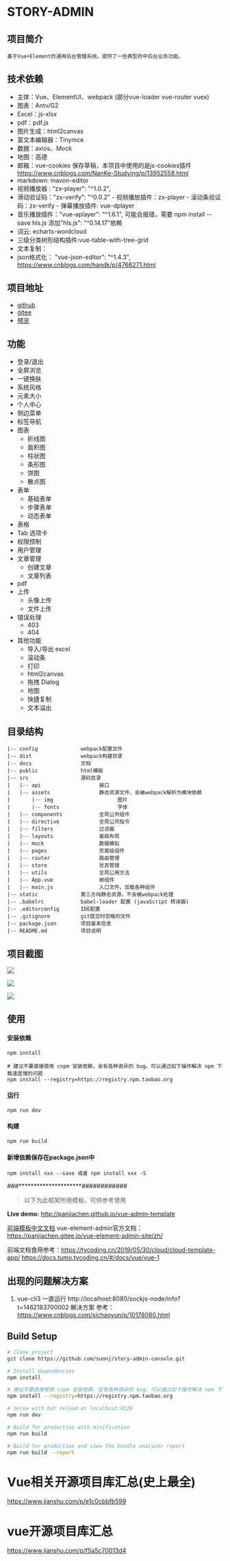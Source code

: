 # STORY-ADMIN
## 项目简介

    基于Vue+Element的通用后台管理系统。提供了一些典型的中后台业务功能。

## 技术依赖

- 主体：Vue、ElementUI、webpack (部分vue-loader vue-router  vuex)
- 图表：Antv/G2
- Excel：js-xlsx
- pdf：pdf.js
- 图片生成：html2canvas
- 富文本编辑器：Tinymce
- 数据：axios、Mock
- 地图：高德
- 邮箱：vue-cookies 保存草稿，本项目中使用的是js-cookies插件 https://www.cnblogs.com/NanKe-Studying/p/13952558.html
- markdown: mavon-editor
- 视频播放器 : "zx-player": "^1.0.2",
- 滑动验证码："zx-verify": "^0.0.2"
- 视频播放插件：zx-player
- 滚动条验证码：zx-verify
- 弹幕播放插件: vue-dplayer
- 音乐播放插件："vue-aplayer": "^1.6.1", 可能会报错，需要 npm install --save hls.js 添加"hls.js": "^0.14.17"依赖
- 词云: echarts-wordcloud
- 三级分类树形结构插件:vue-table-with-tree-grid
- 文本复制：
- json格式化： "vue-json-editor": "^1.4.3", https://www.cnblogs.com/handk/p/4766271.html
## 项目地址

- [github](https://github.com/Wluyao/vue-element-manage)
- [gitee](https://github.com/Wluyao/vue-element-manage)
- [预览](https://wluyao.gitee.io/vue-element-manage)

## 功能

- 登录/退出
- 全屏浏览
- 一键换肤
- 系统风格
- 元素大小
- 个人中心
- 侧边菜单
- 标签导航
- 图表
  - 折线图
  - 面积图
  - 柱状图
  - 条形图
  - 饼图
  - 散点图
- 表单
  - 基础表单
  - 步骤表单
  - 动态表单
- 表格
- Tab 选项卡
- 权限控制
- 用户管理
- 文章管理
  - 创建文章
  - 文章列表
- pdf
- 上传
  - 头像上传
  - 文件上传
- 错误处理
  - 403
  - 404
- 其他功能
  - 导入/导出 excel
  - 滚动条
  - 打印
  - html2canvas
  - 拖拽 Dialog
  - 地图
  - 快捷复制
  - 文本溢出


## 目录结构

```
|-- config              webpack配置文件
|-- dist                webpack构建目录
|-- docs                文档
|-- public              html模板
|-- src                 源码目录
|	|-- api                   接口
|	|-- assets                静态资源文件，会被webpack解析为模块依赖
|		|-- img                     图片
|		|-- fonts                   字体
|	|-- components            全局公共组件
|	|-- directive             全局公共指令
|	|-- filters               过滤器
|	|-- layouts               基础布局
|	|-- mock                  数据模拟
|	|-- pages                 页面级组件
|	|-- router                路由管理
|	|-- store                 状态管理
|	|-- utils                 全局公用方法
|	|-- App.vue               根组件
|	|-- main.js               入口文件，加载各种组件
|-- static              第三方纯静态资源，不会被webpack处理
|-- .babelrc            babel-loader 配置 (javaScript 转译器)
|-- .editorconfig       IDE配置
|-- .gitignore          git提交时忽略的文件
|--	package.json        项目基本信息
|-- README.md           项目说明
```

## 项目截图

![](https://s2.ax1x.com/2020/01/02/lt7zse.png)

![](https://s2.ax1x.com/2020/01/02/lt7FvF.png)

![](https://s2.ax1x.com/2020/01/02/ltHMon.png)

## 使用

#### 安装依赖
```
npm install

# 建议不要直接使用 cnpm 安装依赖，会有各种诡异的 bug。可以通过如下操作解决 npm 下载速度慢的问题
npm install --registry=https://registry.npm.taobao.org
```

#### 运行
```
npm run dev
```

#### 构建
```
npm run build
```

#### 新增依赖保存在package.json中
```
npm install xxx --save 或者 npm install xxx -S
```

 
###*********************############

> 以下为此框架所用模板，可供参考使用

**Live demo:** http://panjiachen.github.io/vue-admin-template

[前端模板中文文档](https://github.com/PanJiaChen/vue-admin-template/blob/master/README-zh.md)
vue-element-admin官方文档：https://panjiachen.gitee.io/vue-element-admin-site/zh/

前端文档食用参考：https://tycoding.cn/2019/05/30/cloud/cloud-template-app/
https://docs.tumo.tycoding.cn/#/docs/vue/vue-1

## 出现的问题解决方案
1. vue-cli3 一直运行 http://localhost:8080/sockjs-node/info?t=1462183700002
解决方案 参考：https://www.cnblogs.com/sichaoyun/p/10178080.html

## Build Setup

```bash
# Clone project
git clone https://github.com/sunnj/story-admin-console.git

# Install dependencies
npm install

# 建议不要直接使用 cnpm 安装依赖，会有各种诡异的 bug。可以通过如下操作解决 npm 下载速度慢的问题
npm install --registry=https://registry.npm.taobao.org

# Serve with hot reload at localhost:9528
npm run dev

# Build for production with minification
npm run build

# Build for production and view the bundle analyzer report
npm run build --report
```

# Vue相关开源项目库汇总(史上最全)
https://www.jianshu.com/p/e1c0cbbfb599
# vue开源项目库汇总
https://www.jianshu.com/p/f5a5c70013d4


